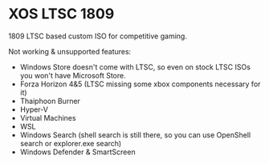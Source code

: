 # XOS LTSC 1809
1809 LTSC based custom ISO for competitive gaming.

Not working & unsupported features:

- Windows Store doesn't come with LTSC, so even on stock LTSC ISOs you won't have Microsoft Store.
- Forza Horizon 4&5 (LTSC missing some xbox components necessary for it)
- Thaiphoon Burner
- Hyper-V
- Virtual Machines
- WSL
- Windows Search (shell search is still there, so you can use OpenShell search or explorer.exe search)
- Windows Defender & SmartScreen
